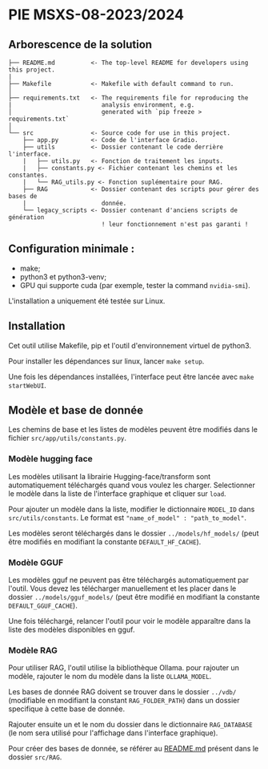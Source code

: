 # PIE MSXS-08-2023/2024

## Arborescence de la solution

    ├── README.md          <- The top-level README for developers using this project.
    |
    ├── Makefile           <- Makefile with default command to run.
    │
    ├── requirements.txt   <- The requirements file for reproducing the 
    |                         analysis environment, e.g.
    │                         generated with `pip freeze > requirements.txt`
    │
    └── src                <- Source code for use in this project.
        ├── app.py         <- Code de l'interface Gradio.
        ├── utils          <- Dossier contenant le code derrière l'interface.
        |   ├── utils.py   <- Fonction de traitement les inputs.
        |   ├── constants.py <- Fichier contenant les chemins et les constantes.
        |   └── RAG_utils.py <- Fonction suplémentaire pour RAG.
        ├── RAG            <- Dossier contenant des scripts pour gérer des bases de 
        |                     donnée.
        └── legacy_scripts <- Dossier contenant d'anciens scripts de génération
                              ! leur fonctionnement n'est pas garanti !

## Configuration minimale :

-   make;
-   python3 et python3-venv;
-   GPU qui supporte cuda (par exemple, tester la command `nvidia-smi`).

L'installation a uniquement été testée sur Linux.

## Installation

Cet outil utilise Makefile, pip et l'outil d'environnement virtuel de python3.

Pour installer les dépendances sur linux, lancer `make setup`.

Une fois les dépendances installées, l'interface peut être lancée avec `make startWebUI`.


## Modèle et base de donnée

Les chemins de base et les listes de modèles peuvent être modifiés dans le fichier `src/app/utils/constants.py`.

### Modèle hugging face

Les modèles utilisant la librairie Hugging-face/transform sont automatiquement téléchargés quand vous voulez les charger. 
Selectionner le modèle dans la liste de l'interface graphique et cliquer sur `load`.

Pour ajouter un modèle dans la liste, modifier le dictionnaire `MODEL_ID` dans `src/utils/constants`.
Le format est ` "name_of_model" : "path_to_model" `.

Les modèles seront téléchargés dans le dossier `../models/hf_models/` (peut être modifiés en modifiant la constante `DEFAULT_HF_CACHE`).

### Modèle GGUF

Les modèles gguf ne peuvent pas être téléchargés automatiquement par l'outil. Vous devez les télécharger manuellement et les placer dans le dossier `../models/gguf_models/` (peut être modifié en modifiant la constante `DEFAULT_GGUF_CACHE`).

Une fois téléchargé, relancer l'outil pour voir le modèle apparaître dans la liste des modèles disponibles en gguf.

### Modèle RAG

Pour utiliser RAG, l'outil utilise la bibliothèque Ollama. pour rajouter un modèle, rajouter le nom du modèle dans la liste `OLLAMA_MODEL`.

Les bases de donnée RAG doivent se trouver dans le dossier `../vdb/` (modifiable en modifiant la constant `RAG_FOLDER_PATH`) dans un dossier specifique à cette base de donnée.

Rajouter ensuite un et le nom du dossier dans le dictionnaire `RAG_DATABASE` (le nom sera utilisé pour l'affichage dans l'interface graphique).

Pour créer des bases de donnée, se référer au [README.md](./src/RAG/README.md) présent dans le dossier `src/RAG`.

